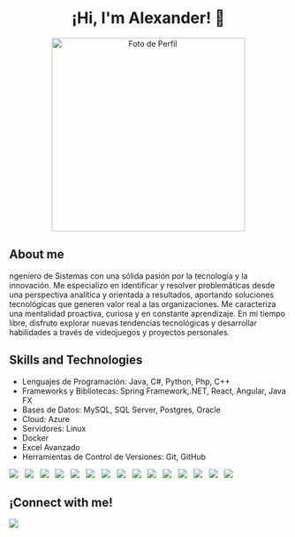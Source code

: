 <h1 align="center">
  ¡Hi, I'm Alexander! 👋
  <br>
<!--   <img src="" alt="Logo"> -->
</h1>

<!-- Imagen de perfil -->
<p align="center">
   <img src="https://terralogic.com/wp-content/uploads/2021/06/springworl.png" alt="Foto de Perfil" width="350">
</p>

## About me

ngeniero de Sistemas con una sólida pasión por la tecnología y la innovación. Me especializo en identificar y resolver problemáticas desde una perspectiva analítica y orientada a resultados, aportando soluciones tecnológicas que generen valor real a las organizaciones. Me caracteriza una mentalidad proactiva, curiosa y en constante aprendizaje. En mi tiempo libre, disfruto explorar nuevas tendencias tecnológicas y desarrollar habilidades a través de videojuegos y proyectos personales.

## Skills and Technologies

- Lenguajes de Programación: Java, C#, Python, Php, C++ 
- Frameworks y Bibliotecas: Spring Framework,.NET, React, Angular, Java FX
- Bases de Datos: MySQL, SQL Server, Postgres, Oracle
- Cloud: Azure
- Servidores: Linux
- Docker
- Excel Avanzado
- Herramientas de Control de Versiones: Git, GitHub

<img src="https://img.shields.io/badge/java-%23ED8B00.svg?style=for-the-badge&logo=openjdk&logoColor=white"/>&nbsp;&nbsp;
<img src="https://img.shields.io/badge/c%23-%23239120.svg?style=for-the-badge&logo=c-sharp&logoColor=white"/>&nbsp;&nbsp;
<img src="https://img.shields.io/badge/python-3670A0?style=for-the-badge&logo=python&logoColor=ffdd54"/>&nbsp;&nbsp;
<img src="https://img.shields.io/badge/php-%23777BB4.svg?style=for-the-badge&logo=php&logoColor=white"/>&nbsp;&nbsp;
<img src="https://img.shields.io/badge/c++-%2300599C.svg?style=for-the-badge&logo=c%2B%2B&logoColor=white"/>&nbsp;&nbsp;
<img src="https://img.shields.io/badge/spring-%236DB33F.svg?style=for-the-badge&logo=spring&logoColor=white" />&nbsp;&nbsp; 
<img src="https://img.shields.io/badge/html5-%23E34F26.svg?style=for-the-badge&logo=html5&logoColor=white" />&nbsp;&nbsp; 
<img src="https://img.shields.io/badge/react-%2320232a.svg?style=for-the-badge&logo=react&logoColor=%2361DAFB" />&nbsp;&nbsp;
<img src="https://img.shields.io/badge/angular-%23DD0031.svg?style=for-the-badge&logo=angular&logoColor=white" />&nbsp;&nbsp;
<img src="https://img.shields.io/badge/mysql-%2300f.svg?style=for-the-badge&logo=mysql&logoColor=white" />&nbsp;&nbsp;
<img src="https://img.shields.io/badge/Microsoft%20SQL%20Server-CC2927?style=for-the-badge&logo=microsoft%20sql%20server&logoColor=white" />&nbsp;&nbsp;
<img src="https://img.shields.io/badge/postgres-%23316192.svg?style=for-the-badge&logo=postgresql&logoColor=white" />&nbsp;&nbsp;
<img src="https://img.shields.io/badge/azure-%230072C6.svg?style=for-the-badge&logo=microsoftazure&logoColor=white" />&nbsp;&nbsp;
<img src="https://img.shields.io/badge/Linux-FCC624?style=for-the-badge&logo=linux&logoColor=black" />&nbsp;&nbsp;
<img src="https://img.shields.io/badge/docker-%230db7ed.svg?style=for-the-badge&logo=docker&logoColor=white" />&nbsp;&nbsp;


## ¡Connect with me!

<a href="https://linkedin.com/in/alexanderbondeveloper" >
  <img src="https://img.shields.io/badge/linkedin-%230077B5.svg?style=for-the-badge&logo=linkedin&logoColor=white" />
</a>
